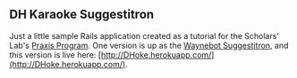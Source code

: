 ## DH Karaoke Suggestitron

Just a little sample Rails application created as a tutorial for the Scholars' Lab's [Praxis Program](http://praxis.scholarslab.org/).
One version is up as the [Waynebot Suggestitron](http://waynebot.herokuapp.com), and this version is live here: [http://DHoke.herokuapp.com/](http://DHoke.herokuapp.com/).
